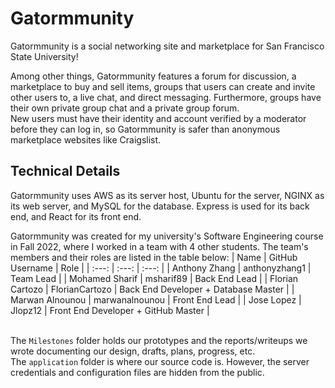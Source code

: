# Gatormmunity

Gatormmunity is a social networking site and marketplace for San Francisco State University!

Among other things, Gatormmunity features a forum for discussion, a marketplace to buy and sell items, groups that users can create and invite other users to, a live chat, and direct messaging. Furthermore, groups have their own private group chat and a private group forum. \
New users must have their identity and account verified by a moderator before they can log in, so Gatormmunity is safer than anonymous marketplace websites like Craigslist.

## Technical Details
Gatormmunity uses AWS as its server host, Ubuntu for the server, NGINX as its web server, and MySQL for the database. Express is used for its back end, and React for its front end.

Gatormmunity was created for my university's Software Engineering course in Fall 2022, where I worked in a team with 4 other students. The team's members and their roles are listed in the table below:
| Name             | GitHub Username   | Role                                   |
| :---:            | :---:             | :---:                                  |
| Anthony Zhang    | anthonyzhang1     | Team Lead                              |
| Mohamed Sharif   | msharif89         | Back End Lead                          |
| Florian Cartozo  | FlorianCartozo    | Back End Developer + Database Master   |
| Marwan Alnounou  | marwanalnounou    | Front End Lead                         |
| Jose Lopez       | Jlopz12           | Front End Developer + GitHub Master    |

\
The `Milestones` folder holds our prototypes and the reports/writeups we wrote documenting our design, drafts, plans, progress, etc. \
The `application` folder is where our source code is. However, the server credentials and configuration files are hidden from the public.
